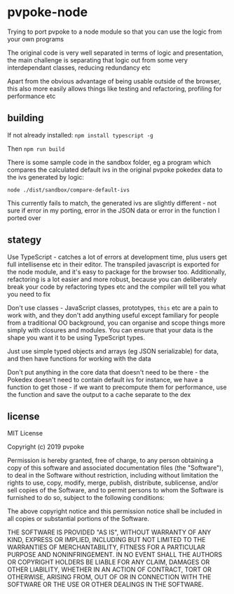 # pvpoke-node

Trying to port pvpoke to a node module so that you can use the logic from your
own programs

The original code is very well separated in terms of logic and presentation,
the main challenge is separating that logic out from some very interdependant
classes, reducing redundancy etc

Apart from the obvious advantage of being usable outside of the browser, this
also more easily allows things like testing and refactoring, profiling for
performance etc

## building

If not already installed: `npm install typescript -g`

Then `npm run build`

There is some sample code in the sandbox folder, eg a program which compares
the calculated default ivs in the original pvpoke pokedex data to the ivs
generated by logic:

`node ./dist/sandbox/compare-default-ivs`

This currently fails to match, the generated ivs are slightly different - not
sure if error in my porting, error in the JSON data or error in the function I
ported over

## stategy

Use TypeScript - catches a lot of errors at development time, plus users get
full intellisense etc in their editor. The transpiled javascript is exported for
the node module, and it's easy to package for the browser too. Additionally,
refactoring is a lot easier and more robust, because you can deliberately break
your code by refactoring types etc and the compiler will tell you what you need
to fix

Don't use classes - JavaScript classes, prototypes, `this` etc are a pain to
work with, and they don't add anything useful except familiary for people from a
traditional OO background, you can organise and scope things more simply with
closures and modules. You can ensure that your data is the shape you want it
to be using TypeScript types.

Just use simple typed objects and arrays (eg JSON serializable) for data, and
then have functions for working with the data

Don't put anything in the core data that doesn't need to be there - the Pokedex
doesn't need to contain default ivs for instance, we have a function to get
those - if we want to precompute them for performance, use the function and
save the output to a cache separate to the dex

## license

MIT License

Copyright (c) 2019 pvpoke

Permission is hereby granted, free of charge, to any person obtaining a copy
of this software and associated documentation files (the "Software"), to deal
in the Software without restriction, including without limitation the rights
to use, copy, modify, merge, publish, distribute, sublicense, and/or sell
copies of the Software, and to permit persons to whom the Software is
furnished to do so, subject to the following conditions:

The above copyright notice and this permission notice shall be included in all
copies or substantial portions of the Software.

THE SOFTWARE IS PROVIDED "AS IS", WITHOUT WARRANTY OF ANY KIND, EXPRESS OR
IMPLIED, INCLUDING BUT NOT LIMITED TO THE WARRANTIES OF MERCHANTABILITY,
FITNESS FOR A PARTICULAR PURPOSE AND NONINFRINGEMENT. IN NO EVENT SHALL THE
AUTHORS OR COPYRIGHT HOLDERS BE LIABLE FOR ANY CLAIM, DAMAGES OR OTHER
LIABILITY, WHETHER IN AN ACTION OF CONTRACT, TORT OR OTHERWISE, ARISING FROM,
OUT OF OR IN CONNECTION WITH THE SOFTWARE OR THE USE OR OTHER DEALINGS IN THE
SOFTWARE.